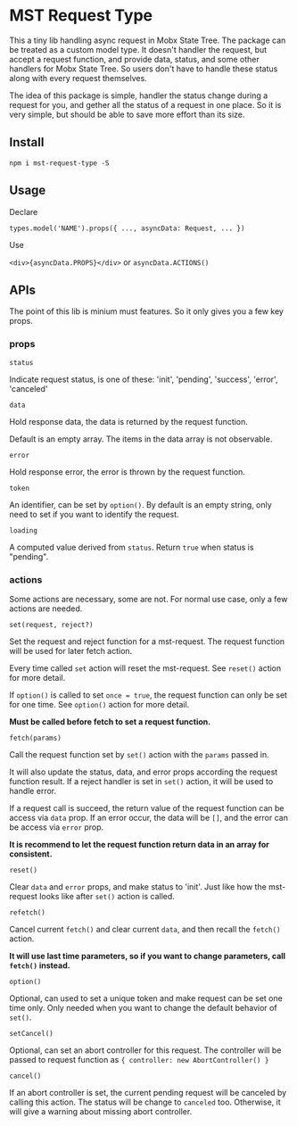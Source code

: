 # MST Request Type

This a tiny lib handling async request in Mobx State Tree. The package can be treated as a custom model type. It doesn't handler the request, but accept a request function, and provide data, status, and some other handlers for Mobx State Tree. So users don't have to handle these status along with every request themselves.

The idea of this package is simple, handler the status change during a request for you, and gether all the status of a request in one place. So it is very simple, but should be able to save more effort than its size.

## Install

`npm i mst-request-type -S`

## Usage

Declare

`types.model('NAME').props({ ..., asyncData: Request, ... })`

Use

`<div>{asyncData.PROPS}</div>` or `asyncData.ACTIONS()`

## APIs

The point of this lib is minium must features. So it only gives you a few key props.

### props

`status`

Indicate request status, is one of these: 'init', 'pending', 'success', 'error', 'canceled'

`data`

Hold response data, the data is returned by the request function.

Default is an empty array. The items in the data array is not observable.

`error`

Hold response error, the error is thrown by the request function.

`token`

An identifier, can be set by `option()`. By default is an empty string, only need to set if you want to identify the request.

`loading`

A computed value derived from `status`. Return `true` when status is "pending".

### actions

Some actions are necessary, some are not. For normal use case, only a few actions are needed.

`set(request, reject?)`

Set the request and reject function for a mst-request. The request function will be used for later fetch action.

Every time called `set` action will reset the mst-request. See `reset()` action for more detail.

If `option()` is called to set `once = true`, the request function can only be set for one time. See `option()` action for more detail.

**Must be called before fetch to set a request function.**

`fetch(params)`

Call the request function set by `set()` action with the `params` passed in.

It will also update the status, data, and error props according the request function result. If a reject handler is set in `set()` action, it will be used to handle error.

If a request call is succeed, the return value of the request function can be access via `data` prop. If an error occur, the data will be `[]`, and the error can be access via `error` prop.

**It is recommend to let the request function return data in an array for consistent.**

`reset()`

Clear `data` and `error` props, and make status to 'init'. Just like how the mst-request looks like after `set()` action is called.

`refetch()`

Cancel current `fetch()` and clear current `data`, and then recall the `fetch()` action.

**It will use last time parameters, so if you want to change parameters, call `fetch()` instead.**

`option()`

Optional, can used to set a unique token and make request can be set one time only. Only needed when you want to change the default behavior of `set()`.

`setCancel()`

Optional, can set an abort controller for this request. The controller will be passed to request function as `{ controller: new AbortController() }`

`cancel()`

If an abort controller is set, the current pending request will be canceled by calling this action. The status will be change to `canceled` too. Otherwise, it will give a warning about missing abort controller.

